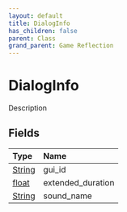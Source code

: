 ```yaml
---
layout: default
title: DialogInfo
has_children: false
parent: Class
grand_parent: Game Reflection
---
```

# DialogInfo
Description 

## Fields

| Type | Name |
|:----------|:--------------|
| [String](/riftbreaker-wiki/docs/game-reflection/components/string/) | gui_id |
| [float](/riftbreaker-wiki/docs/game-reflection/components/float/) | extended_duration |
| [String](/riftbreaker-wiki/docs/game-reflection/components/string/) | sound_name |

